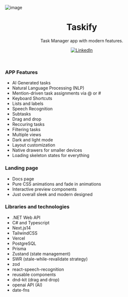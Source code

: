 ![image](https://github.com/mariangle/.taskify/assets/124585244/d4130585-5ea5-4f34-bfaf-ea8daf5cc7a0)

<p align="center">
  <a href="https://dottaskify.vercel.app/" target="_blank"></a>
    <h1 align="center">Taskify</h1>
  </a>
</p>

<p align="center">
  Task Manager app with modern features.
</p>

<p align="center">
  <a href="https://www.linkedin.com">
    <img src="https://img.shields.io/badge/-Bryan-blue?style=plastic-square&logo=Linkedin&logoColor=white&link=https://www.linkedin.com/in/maria-nguyen-le/" alt="LinkedIn" />
  </a>
</p>
<br/>

### APP Features
- AI Generated tasks
- Natural Language Processing (NLP)
- Mention-driven task assignments via @ or #
- Keyboard Shortcuts
- Lists and labels
- Speech Recognition
- Subtasks
- Drag and drop
- Reccuring tasks
- Filtering tasks
- Multiple views
- Dark and light mode
- Layout customization
- Native drawers for smaller devices
- Loading skeleton states for everything

### Landing page
- Docs page
- Pure CSS animations and fade in animations 
- Interactive preview components
- Just overall sleek and modern designed

### Libraries and technologies
- .NET Web API
- C# and Typescript
- Next.js14
- TailwindCSS
- Vercel
- PostgreSQL
- Prisma
- Zustand (state management)
- SWR (stale-while-revalidate strategy)
- zod
- react-speech-recognition
- reusable components
- dnd-kit (drag and drop)
- openai API (AI)
- date-fns

